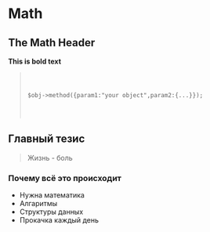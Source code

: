 # Math
## The Math Header
**This is bold text**

<blockquote>
<pre><code>  

$obj->method({param1:"your object",param2:{...}});

</code></pre>
</blockquote>


## Главный тезис
<blockquote>
Жизнь - боль
</blockquote>

### Почему всё это происходит
- Нужна математика
- Алгаритмы
- Структуры данных
- Прокачка каждый день